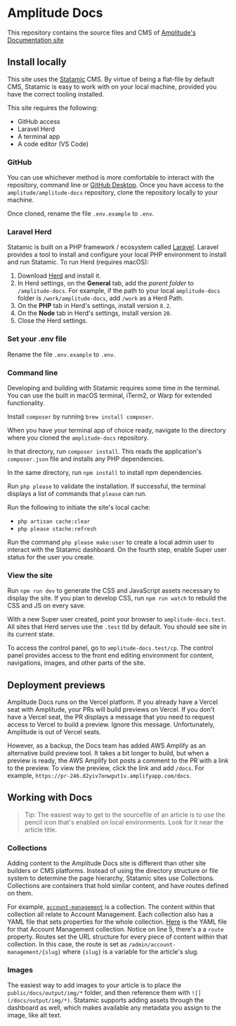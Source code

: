<!--vale off-->
# Amplitude Docs

This repository contains the source files and CMS of [Amplitude's Documentation site](https://amplitude.com/docs)

## Install locally

This site uses the [Statamic](https://statamic.com) CMS. By virtue of being a flat-file by default CMS, Statamic is easy to work with on your local machine, provided you have the correct tooling installed.

This site requires the following:
- GitHub access
- Laravel Herd
- A terminal app
- A code editor (VS Code)

### GitHub

You can use whichever method is more comfortable to interact with the repository, command line or [GitHub Desktop](https://desktop.github.com/). Once you have access to the `amplitude/amplitude-docs` repository, clone the repository locally to your machine.

Once cloned, rename the file `.env.example` to `.env`.

### Laravel Herd

Statamic is built on a PHP framework / ecosystem called [Laravel](https://laravel.com). Laravel provides a tool to install and configure your local PHP environment to install and run Statamic. To run Herd (requires macOS):

1. Download [Herd](https://herd.laravel.com/) and install it.
2. In Herd settings, on the **General** tab, add the *parent folder* to `/amplitude-docs`. For example, if the path to your local `amplitude-docs` folder is `/work/amplitude-docs`, add `/work` as a Herd Path.
3. On the **PHP** tab in Herd's settings, install version `8.2`.
4. On the **Node** tab in Herd's settings, install version `20`.
5. Close the Herd settings.

### Set your .env file

Rename the file `.env.example` to `.env`.

### Command line

Developing and building with Statamic requires some time in the terminal. You can use the built in macOS terminal, iTerm2, or Warp for extended functionality.

Install `composer` by running `brew install composer`.

When you have your terminal app of choice ready, navigate to the directory where you cloned the `amplitude-docs` repository.

In that directory, run `composer install`. This reads the application's `composer.json` file and installs any PHP dependencies.

In the same directory, run `npm install` to install npm dependencies.

Run `php please` to validate the installation. If successful, the terminal displays a list of commands that `please` can run.

Run the following to initiate the site's local cache:

- `php artisan cache:clear`
- `php please stache:refresh`

Run the command `php please make:user` to create a local admin user to interact with the Statamic dashboard. On the fourth step, enable Super user status for the user you create.

### View the site

Run `npm run dev` to generate the CSS and JavaScript assets necessary to display the site. If you plan to develop CSS, run `npm run watch` to rebuild the CSS and JS on every save.

With a new Super user created, point your browser to `amplitude-docs.test`. All sites that Herd serves use the `.test` tld by default. You should see site in its current state.

To access the control panel, go to `amplitude-docs.test/cp`. The control panel provides access to the front end editing environment for content, navigations, images, and other parts of the site.

## Deployment previews

Amplitude Docs runs on the Vercel platform. If you already have a Vercel seat with Amplitude, your PRs will build previews on Vercel. If you don't have a Vercel seat, the PR displays a message that you need to request access to Vercel to build a preview. Ignore this message. Unfortunately, Amplitude is out of Vercel seats.

However, as a backup, the Docs team has added AWS Amplify as an alternative build preview tool. It takes a bit longer to build, but when a preview is ready, the AWS Amplify bot posts a comment to the PR with a link to the preview. To view the preview, click the link and add `/docs`. For example, `https://pr-246.d2yiv7onwgut1v.amplifyapp.com/docs`.

## Working with Docs

> Tip: The easiest way to get to the sourcefile of an article is to use the pencil icon that's enabled on local environments. Look for it near the article title.

### Collections

Adding content to the Amplitude Docs site is different than other site builders or CMS platforms. Instead of using the directory structure or file system to determine the page hierarchy, Statamic sites use Collections. Collections are containers that hold similar content, and have routes defined on them. 

For example, [`account-management`](https://github.com/amplitude/amplitude-docs/tree/main/content/collections/account-management/en) is a collection. The content within that collection all relate to Account Management. Each collection also has a YAML file that sets properties for the whole collection. [Here](https://github.com/amplitude/amplitude-docs/blob/main/content/collections/account-management.yaml) is the YAML file for that Account Management collection. Notice on line 5, there's a a `route` property. Routes set the URL structure for every piece of content within that collection. In this case, the route is set as `/admin/account-management/{slug}` where `{slug}` is a variable for the article's slug.

### Images

The easiest way to add images to your article is to place the `public/docs/output/img/*` folder, and then reference them with `![](/docs/output/img/*)`. Statamic supports adding assets through the dashboard as well, which makes available any metadata you assign to the image, like alt text.
